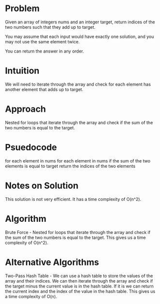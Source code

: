 # Problem
Given an array of integers nums and an integer target, return indices of the two numbers such that they add up to target.

You may assume that each input would have exactly one solution, and you may not use the same element twice.

You can return the answer in any order.
# Intuition
We will need to iterate through the array and check for each element has 
another element that adds up to target.
# Approach
Nested for loops that iterate through the array and check if the sum of the two numbers is equal to the target.
# Psuedocode
for each element in nums
    for each element in nums
        if the sum of the two elements is equal to target
            return the indices of the two elements
# Notes on Solution
This solution is not very efficient. It has a time complexity of O(n^2).
# Algorithm
Brute Force - Nested for loops that iterate through the array and check if the sum of the two numbers is equal to the target. This gives us a time complexity of O(n^2).
# Alternative Algorithms
Two-Pass Hash Table - We can use a hash table to store the values of the array and their indices. We can then iterate through the array and check if the target minus the current value is in the hash table. If it is we can return the current index and the index of the value in the hash table. This gives us a time complexity of O(n).